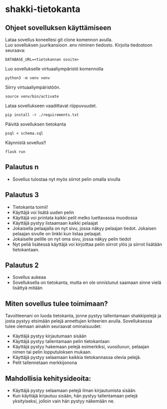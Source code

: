 # shakki-tietokanta
## Ohjeet sovelluksen käyttämiseen
Lataa sovellus koneellesi git clone komennon avulla.  
Luo sovelluksen juurikansioon .env niminen tiedosto. Kirjoita tiedostoon seuraava:  
```
DATABASE_URL=<tietokannan osoite>
```
Luo sovellukselle virtuaaliympäristö komennolla  
```
python3 -m venv venv
```
Siirry virtuaaliympäristöön.
```
source venv/bin/activate
```
Lataa sovellukseen vaadittavat riippuvuudet.
```
pip install -r ./requirements.txt
```
Päivitä sovelluksen tietokanta
```
psql < schema.sql
```
Käynnistä sovellus!!
```
flask run
```
## Palautus n
- Sovellus tulostaa nyt myös siirrot pelin omalla sivulla

## Palautus 3
- Tietokanta toimii!
- Käyttäjä voi lisätä uuden pelin
- Käyttäjä voi printata kaikki pelit melko luettavassa muodossa
- Käyttäjä pystyy listaamaan kaikki pelaajat
- Jokaisella pelaajalla on nyt sivu, jossa näkyy pelaajan tiedot. Jokaisen pelaajan sivulle on linkki kun listaa pelaajat.
- Jokaiselle pelille on nyt oma sivu, jossa näkyy pelin tiedot
- Nyt peliä lisätessä käyttäjä voi kirjoittaa pelin siirrot ylös ja siirrot lisätään tietokantaan.

## Palautus 2
- Sovellus aukeaa
- Sovelluksella on tietokanta, mutta en ole onnistunut saamaan sinne vielä lisättyä mitään

## Miten sovellus tulee toimimaan?

Tavoitteenani on luoda tietokanta, jonne pystyy tallentamaan shakkipelejä ja josta pystyy etsimään pelejä annettujen kriteerien avulla. Sovelluksessa tulee olemaan ainakin seuraavat ominaisuudet:  
- Käyttäjä pystyy kirjautumaan sisään
- Käyttäjä pystyy tallentamaan pelin tietokantaan
- Käyttäjä pystyy hakemaan pelejä esimerkiksi, vuosiluvun, pelaajan nimen tai pelin lopputuloksen mukaan.
- Käyttäjä pystyy selaamaan kaikkia tietokannassa olevia pelejä.
- Pelit tallennetaan merkkijonona

## Mahdollisia kehitysideoita:
- Käyttäjä pystyy selaamaan pelejä ilman kirjautumista sisään.
- Kun käyttäjä kirjautuu sisään, hän pystyy tallentamaan pelejä yksityiseksi, jolloin vain hän pystyy näkemään ne.
